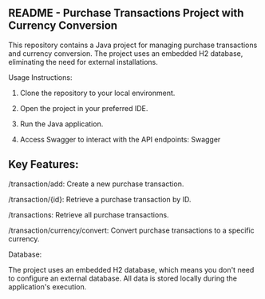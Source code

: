 ## README - Purchase Transactions Project with Currency Conversion

This repository contains a Java project for managing purchase transactions and currency conversion. The project uses an embedded H2 database, eliminating the need for external installations.

Usage Instructions:

1. Clone the repository to your local environment.

2. Open the project in your preferred IDE.

3. Run the Java application.

4. Access Swagger to interact with the API endpoints: Swagger

## Key Features:

/transaction/add: Create a new purchase transaction.

/transaction/{id}: Retrieve a purchase transaction by ID.

/transactions: Retrieve all purchase transactions.

/transaction/currency/convert: Convert purchase transactions to a specific currency.

Database:

The project uses an embedded H2 database, which means you don't need to configure an external database. All data is stored locally during the application's execution.
